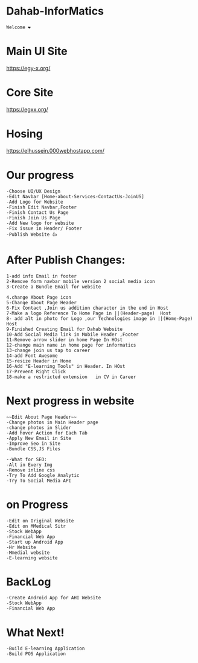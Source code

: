 # Dahab-InforMatics
    Welcome ❤️

# Main UI Site
https://egy-x.org/

# Core Site
https://egxx.org/

# Hosing 
https://elhussein.000webhostapp.com/



# Our progress
    -Choose UI/UX Design  
    -Edit Navbar [Home-about-Services-ContactUs-JoinUS]
    -Add Logo for Website
    -Finish Edit Navbar,Footer
    -Finish Contact Us Page
    -Finish Join Us Page 
    -Add New logo for website
    -Fix issue in Header/ Footer
    -Publish Website 👍



# After Publish Changes:
    1-add info Email in footer
    2-Remove form navbar mobile version 2 social media icon
    3-Create a Bundle Email for website

    4.change About Page icon 
    5-Change About Page Header 
    6-Fix Contact ,Join us addition character in the end in Host
    7-Make a logo Reference To Home Page in ||(Header-page)  Host
    8- add alt in photo for Logo ,our Technologies image in ||(Home-Page) Host
    9-Finished Creating Email for Dahab Website
    10-Add Social Media link in Mobile Header ,Footer
    11-Remove arrow slider in home Page In HOst
    12-change main name in home page for informatics
    13-change join us tap to career
    14-add Font Awesome
    15-resize Header in Home
    16-Add "E-learning Tools" in Header. In HOst
    17-Prevent Right Click
    18-make a restricted extension   in CV in Career

# Next progress in website

    ~~Edit About Page Header~~
    -Change photos in Main Header page 
    -change photos in Slider 
    -Add hover Action for Each Tab
    -Apply New Email in Site
    -Improve Seo in Site
    -Bundle CSS,JS Files 

    --What for SEO:
    -Alt in Every Img
    -Remove inline css
    -Try To Add Google Analytic
    -Try To Social Media API
    


# on Progress
    -Edit on Original Website 
    -Edit on MMedical Sitr
    -Stock WebApp 
    -Financial Web App
    -Start up Android App
    -Hr Website
    -Mmedial website
    -E-learning website

# BackLog
    -Create Android App for AHI Website
    -Stock WebApp 
    -Financial Web App
    



# What Next!

    -Build E-learning Application
    -Build POS Application

